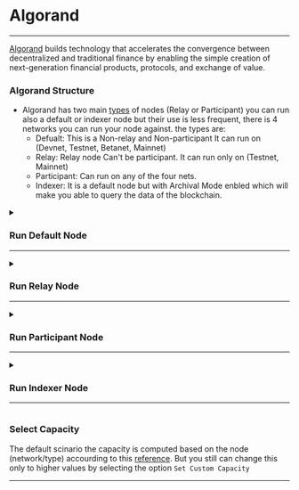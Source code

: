 # Algorand
___
[Algorand](https://www.algorand.com/) builds technology that accelerates the convergence between decentralized and traditional finance by enabling the simple creation of next-generation financial products, protocols, and exchange of value.

### Algorand Structure

-  Algorand has two main [types](https://developer.algorand.org/docs/run-a-node/setup/types/#:~:text=The%20Algorand%20network%20is%20comprised,%2C%20and%20non%2Drelay%20nodes.) of nodes (Relay or Participant) you can run also a default or indexer node but their use is less frequent, there is 4 networks you can run your node against. the types are:
    - Defualt: 
    This is a Non-relay and Non-participant
    It can run on (Devnet, Testnet, Betanet, Mainnet)
    - Relay:
    Relay node Can't be participant.
    It can run only on (Testnet, Mainnet)
    - Participant:
    Can run on any of the four nets.
    - Indexer:
    It is a default node but with Archival Mode enbled which will make you able to query the data of the blockchain.

<details>
    <summary>

### Run Default Node
___
</summary>

___
The basic type. you select any network you want. and for the node type select Default.

<img src="img/defaultdep.png" class="thumbnail"  width="60%" height="60%">

after the deployment is done. `ssh` to the node and run `goal node status` 

<img src="img/defaulttest.png" class="thumbnail"  width="60%" height="60%">

here you see your node run against mainnet.
___

</details>

<details>
    <summary>

### Run Relay Node
___
</summary>

___
Relay nodes are where other nodes connect. Therefore, a relay node must be able to support a large number of connections and handle the processing load associated with all the data flowing to and from these connections. Thus, relay nodes require significantly more power than non-relay nodes. Relay nodes are always configured in archival mode.

The relay node must be publicaly accessable. so it must have public ip.

<img src="img/relaydep.png" class="thumbnail"  width="60%" height="60%">

after the deployment is done. `ssh` to the node and run `goal node status` to see the status of the node. and also you can check if the right port is listening (:4161 for testnet, and :4160 for mainnet)

<img src="img/relaytest.png" class="thumbnail"  width="60%" height="60%">

The next step accourding to the [docs](https://developer.algorand.org/docs/run-a-node/setup/types/#relay-node) is to register your `ip:port` on Algorand Public SRV.
___

</details>

<details>
    <summary>

### Run Participant Node
___
</summary>

___
Participation means participation in the Algorand consensus protocol. An account that participates in the Algorand consensus protocol is eligible and available to be selected to propose and vote on new blocks in the Algorand blockchain.
Participation node is responsible for hosting participation keys for one or more online accounts.

What you need?
- Account mnemonics on the network you deploy on (offline) you can check the status for you account on the AlgoExplorer. search by your account id.
  The account needs to have some microAlgo to sign the participation transaction.
  - [Main net explorer](https://algoexplorer.io/)
  - [Test net explorer](https://testnet.algoexplorer.io/)

- First Round: is the first block you need your participaiton node to validate from. you can choose the last block form the explorer.
  
  <img src="img/partexp.png" class="thumbnail"  width="80%" height="80%">

- Last Round: is the final block your node can validate. let's make it 30M

<img src="img/partdep.png" class="thumbnail"  width="80%" height="80%">

after the deployment is done. `ssh` to the node and run `goal node status` to see the status of the node. you see it do catchup. and the fast catchup is to make the node sync with the latest block faster by only fetch the last 1k blocks. after it done it will start create the participation keys.

<img src="img/partstatus.png" class="thumbnail"  width="80%" height="80%">

now if you check the explorer you can see the status of the account turned to Online

<img src="img/partonl.png" class="thumbnail"  width="80%" height="80%">

___

</details>

<details>
    <summary>

### Run Indexer Node 
___
</summary>

___
The primary purpose of this Indexer is to provide a REST API interface of API calls to support searching the Algorand Blockchain. The Indexer REST APIs retrieve the blockchain data from a PostgreSQL compatible database that must be populated. This database is populated using the same indexer instance or a separate instance of the indexer which must connect to the algod process of a running Algorand node to read block data. This node must also be an Archival node to make searching the entire blockchain possible.

<img src="img/indexernode.png" class="thumbnail"  width="80%" height="80%">

After it finish you can access the indexer API at port `8980` and here are the [endpoint](https://developer.algorand.org/docs/rest-apis/indexer/) you can access.
</details>

### Select Capacity
The default scinario the capacity is computed based on the node (network/type) accourding to this [reference](https://howbigisalgorand.com/).
But you still can change this only to higher values by selecting the option `Set Custom Capacity`
___  